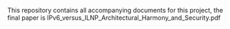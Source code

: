 This repository contains all accompanying documents for this project, the final paper is IPv6_versus_ILNP_Architectural_Harmony_and_Security.pdf